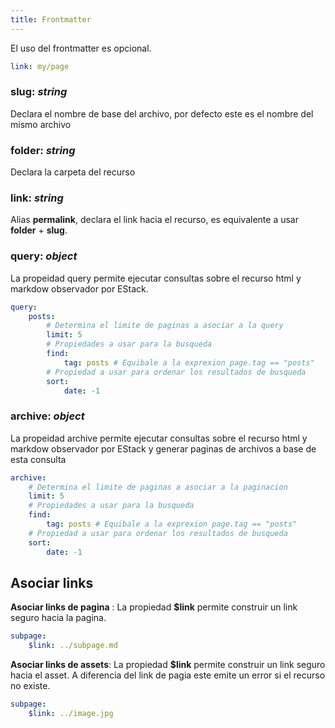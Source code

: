 ```yaml
---
title: Frontmatter
---
```


El uso del frontmatter es opcional.

```yaml
link: my/page
```

### slug: _string_

Declara el nombre de base del archivo, por defecto este es el nombre del mismo archivo

### folder: _string_

Declara la carpeta del recurso

### link: _string_

Alias **permalink**, declara el link hacia el recurso, es equivalente a usar **folder** + **slug**.

### query: _object_

La propeidad query permite ejecutar consultas sobre el recurso html y markdow observador por EStack.

```yaml
query:
    posts:
        # Determina el limite de paginas a asociar a la query
        limit: 5
        # Propiedades a usar para la busqueda
        find:
            tag: posts # Equibale a la exprexion page.tag == "posts"
        # Propiedad a usar para ordenar los resultados de busqueda
        sort:
            date: -1
```

### archive: _object_

La propeidad archive permite ejecutar consultas sobre el recurso html y markdow observador por EStack y generar paginas de archivos a base de esta consulta

```yaml
archive:
    # Determina el limite de paginas a asociar a la paginacion
    limit: 5
    # Propiedades a usar para la busqueda
    find:
        tag: posts # Equibale a la exprexion page.tag == "posts"
    # Propiedad a usar para ordenar los resultados de busqueda
    sort:
        date: -1
```

## Asociar links

**Asociar links de pagina** : La propiedad **\$link** permite construir un link seguro hacia la pagina.

```yaml
subpage:
    $link: ../subpage.md
```

**Asociar links de assets**: La propiedad **\$link** permite construir un link seguro hacia el asset. A diferencia del link de pagia este emite un error si el recurso no existe.

```yaml
subpage:
    $link: ../image.jpg
```
